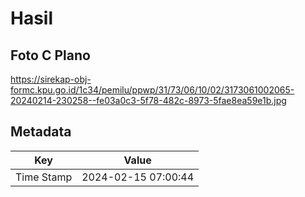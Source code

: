 # Hasil

## Foto C Plano

https://sirekap-obj-formc.kpu.go.id/1c34/pemilu/ppwp/31/73/06/10/02/3173061002065-20240214-230258--fe03a0c3-5f78-482c-8973-5fae8ea59e1b.jpg


## Metadata

| Key        | Value               |
| ---------- | ------------------- |
| Time Stamp | 2024-02-15 07:00:44 |



